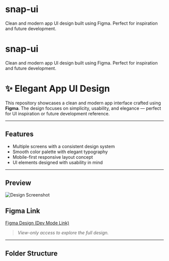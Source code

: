# snap-ui
Clean and modern app UI design built using Figma. Perfect for inspiration and future development.
# snap-ui
Clean and modern app UI design built using Figma. Perfect for inspiration and future development.
# ✨ Elegant App UI Design

This repository showcases a clean and modern app interface crafted using **Figma**. The design focuses on simplicity, usability, and elegance — perfect for UI inspiration or future development reference.

---

##  Features

-  Multiple screens with a consistent design system  
- Smooth color palette with elegant typography  
-  Mobile-first responsive layout concept  
-  UI elements designed with usability in mind

---

## Preview

![Design Screenshot](/.uiimage.png)

## Figma Link

[Figma Design (Dev Mode Link)](https://www.figma.com/design/MteXhYmthSOi3CPIYSZvLt/id_detection-design?node-id=0-1&m=dev&t=B3Iyc9BaEtbuSANs-1)  
> _View-only access to explore the full design._

---

## Folder Structure


